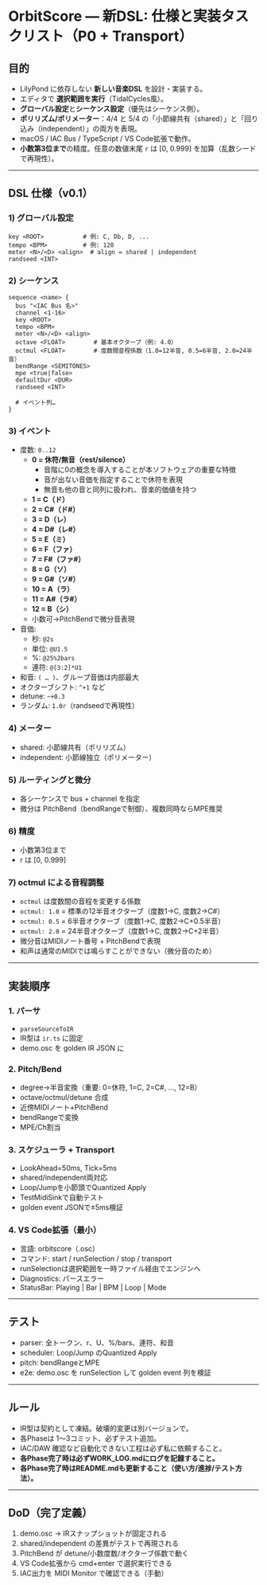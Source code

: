 # OrbitScore — 新DSL: 仕様と実装タスクリスト（P0 + Transport）

## 目的

- LilyPond に依存しない **新しい音楽DSL** を設計・実装する。
- エディタで **選択範囲を実行**（TidalCycles風）。
- **グローバル設定**と**シーケンス設定**（優先はシーケンス側）。
- **ポリリズム/ポリメーター**：4/4 と 5/4 の「小節線共有（shared）」と「回り込み（independent）」の両方を表現。
- macOS / IAC Bus / TypeScript / VS Code拡張で動作。
- **小数第3位まで**の精度。任意の数値末尾 `r` は [0, 0.999] を加算（乱数シードで再現性）。

---

## DSL 仕様（v0.1）

### 1) グローバル設定

```
key <ROOT>           # 例: C, Db, D, ...
tempo <BPM>          # 例: 120
meter <N>/<D> <align>  # align = shared | independent
randseed <INT>
```

### 2) シーケンス

```
sequence <name> {
  bus "<IAC Bus 名>"
  channel <1-16>
  key <ROOT>
  tempo <BPM>
  meter <N>/<D> <align>
  octave <FLOAT>        # 基本オクターブ（例: 4.0）
  octmul <FLOAT>        # 度数間音程係数（1.0=12半音, 0.5=6半音, 2.0=24半音）
  bendRange <SEMITONES>
  mpe <true|false>
  defaultDur <DUR>
  randseed <INT>

  # イベント列…
}
```

### 3) イベント

- 度数: `0..12`
  - **0 = 休符/無音（rest/silence）**
    - 音階に0の概念を導入することが本ソフトウェアの重要な特徴
    - 音が出ない音価を指定することで休符を表現
    - 無音も他の音と同列に扱われ、音楽的価値を持つ
  - **1 = C（ド）**
  - **2 = C#（ド#）**
  - **3 = D（レ）**
  - **4 = D#（レ#）**
  - **5 = E（ミ）**
  - **6 = F（ファ）**
  - **7 = F#（ファ#）**
  - **8 = G（ソ）**
  - **9 = G#（ソ#）**
  - **10 = A（ラ）**
  - **11 = A#（ラ#）**
  - **12 = B（シ）**
  - 小数可→PitchBendで微分音表現
- 音価:
  - 秒: `@2s`
  - 単位: `@U1.5`
  - %: `@25%2bars`
  - 連符: `@[3:2]*U1`
- 和音: `( … )`、グループ音価は内部最大
- オクターブシフト: `^+1` など
- detune: `~+0.3`
- ランダム: `1.0r`（randseedで再現性）

### 4) メーター

- shared: 小節線共有（ポリリズム）
- independent: 小節線独立（ポリメーター）

### 5) ルーティングと微分

- 各シーケンスで bus + channel を指定
- 微分は PitchBend（bendRangeで制御）、複数同時ならMPE推奨

### 6) 精度

- 小数第3位まで
- r は [0, 0.999]

### 7) octmul による音程調整

- `octmul` は度数間の音程を変更する係数
- `octmul: 1.0` = 標準の12半音オクターブ（度数1→C, 度数2→C#）
- `octmul: 0.5` = 6半音オクターブ（度数1→C, 度数2→C+0.5半音）
- `octmul: 2.0` = 24半音オクターブ（度数1→C, 度数2→C+2半音）
- 微分音はMIDIノート番号 + PitchBendで表現
- 和声は通常のMIDIでは鳴らすことができない（微分音のため）

---

## 実装順序

### 1. パーサ

- `parseSourceToIR`
- IR型は `ir.ts` に固定
- demo.osc を golden IR JSON に

### 2. Pitch/Bend

- degree→半音変換（重要: 0=休符, 1=C, 2=C#, ..., 12=B）
- octave/octmul/detune 合成
- 近傍MIDIノート+PitchBend
- bendRangeで変換
- MPE/Ch割当

### 3. スケジューラ + Transport

- LookAhead=50ms, Tick=5ms
- shared/independent両対応
- Loop/Jumpを小節頭でQuantized Apply
- TestMidiSinkで自動テスト
- golden event JSONで±5ms検証

### 4. VS Code拡張（最小）

- 言語: orbitscore（.osc）
- コマンド: start / runSelection / stop / transport
- runSelectionは選択範囲を一時ファイル経由でエンジンへ
- Diagnostics: パースエラー
- StatusBar: Playing | Bar | BPM | Loop | Mode

---

## テスト

- parser: 全トークン、r、U、%/bars、連符、和音
- scheduler: Loop/Jump のQuantized Apply
- pitch: bendRangeとMPE
- e2e: demo.osc を runSelection して golden event 列を検証

---

## ルール

- IR型は契約として凍結。破壊的変更は別バージョンで。
- 各Phaseは 1〜3コミット、必ずテスト追加。
- IAC/DAW 確認など自動化できない工程は必ず私に依頼すること。
- **各Phase完了時は必ずWORK_LOG.mdにログを記録すること。**
- **各Phase完了時はREADME.mdも更新すること（使い方/進捗/テスト方法）。**

---

## DoD（完了定義）

1. demo.osc → IRスナップショットが固定される
2. shared/independent の差異がテストで再現される
3. PitchBend が detune/小数度数/オクターブ係数で動く
4. VS Code拡張から cmd+enter で選択実行できる
5. IAC出力を MIDI Monitor で確認できる（手動）
